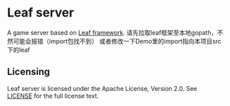 Leaf server
===========
A game server based on [Leaf framework](https://github.com/name5566/leaf).
请先拉取leaf框架至本地gopath，不然可能会报错（import包找不到）
或者修改一下Demo里的import指向本项目src下的leaf

Licensing
---------

Leaf server is licensed under the Apache License, Version 2.0. See [LICENSE](https://github.com/name5566/leafserver/blob/master/LICENSE) for the full license text.
